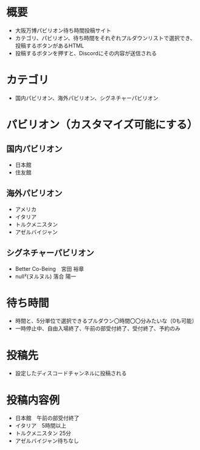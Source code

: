 # 概要

- 大阪万博パビリオン待ち時間投稿サイト
- カテゴリ、パビリオン、待ち時間をそれぞれプルダウンリストで選択でき、投稿するボタンがあるHTML
- 投稿するボタンを押すと、Discordにその内容が送信される

# カテゴリ

- 国内パビリオン、海外パビリオン、シグネチャーパビリオン

# パビリオン（カスタマイズ可能にする）

## 国内パビリオン

- 日本館
- 住友館

## 海外パビリオン
- アメリカ
- イタリア
- トルクメニスタン
- アゼルバイジャン

## シグネチャーパビリオン

- Better Co-Being　宮田 裕章
- null²(ヌルヌル) 落合 陽一

# 待ち時間

- 時間と、5分単位で選択できるプルダウン〇時間〇〇分みたいな（0も可能）
- 一時停止中、自由入場終了、午前の部受付終了、受付終了、予約のみ

# 投稿先

- 設定したディスコードチャンネルに投稿される

# 投稿内容例

- 日本館　午前の部受付終了
- イタリア　5時間以上
- トルクメニスタン 25分
- アゼルバイジャン待ちなし
